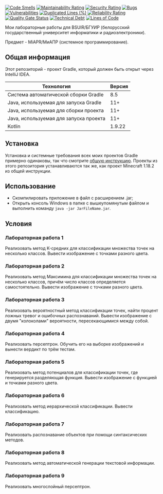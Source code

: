 [![Code Smells](https://sonarcloud.io/api/project_badges/measure?project=Hummel009_Decision-Making-Methods-and-Algorithms&metric=code_smells)](https://sonarcloud.io/summary/overall?id=Hummel009_Decision-Making-Methods-and-Algorithms)
[![Maintainability Rating](https://sonarcloud.io/api/project_badges/measure?project=Hummel009_Decision-Making-Methods-and-Algorithms&metric=sqale_rating)](https://sonarcloud.io/summary/overall?id=Hummel009_Decision-Making-Methods-and-Algorithms)
[![Security Rating](https://sonarcloud.io/api/project_badges/measure?project=Hummel009_Decision-Making-Methods-and-Algorithms&metric=security_rating)](https://sonarcloud.io/summary/overall?id=Hummel009_Decision-Making-Methods-and-Algorithms)
[![Bugs](https://sonarcloud.io/api/project_badges/measure?project=Hummel009_Decision-Making-Methods-and-Algorithms&metric=bugs)](https://sonarcloud.io/summary/overall?id=Hummel009_Decision-Making-Methods-and-Algorithms)
[![Vulnerabilities](https://sonarcloud.io/api/project_badges/measure?project=Hummel009_Decision-Making-Methods-and-Algorithms&metric=vulnerabilities)](https://sonarcloud.io/summary/overall?id=Hummel009_Decision-Making-Methods-and-Algorithms)
[![Duplicated Lines (%)](https://sonarcloud.io/api/project_badges/measure?project=Hummel009_Decision-Making-Methods-and-Algorithms&metric=duplicated_lines_density)](https://sonarcloud.io/summary/overall?id=Hummel009_Decision-Making-Methods-and-Algorithms)
[![Reliability Rating](https://sonarcloud.io/api/project_badges/measure?project=Hummel009_Decision-Making-Methods-and-Algorithms&metric=reliability_rating)](https://sonarcloud.io/summary/overall?id=Hummel009_Decision-Making-Methods-and-Algorithms)
[![Quality Gate Status](https://sonarcloud.io/api/project_badges/measure?project=Hummel009_Decision-Making-Methods-and-Algorithms&metric=alert_status)](https://sonarcloud.io/summary/overall?id=Hummel009_Decision-Making-Methods-and-Algorithms)
[![Technical Debt](https://sonarcloud.io/api/project_badges/measure?project=Hummel009_Decision-Making-Methods-and-Algorithms&metric=sqale_index)](https://sonarcloud.io/summary/overall?id=Hummel009_Decision-Making-Methods-and-Algorithms)
[![Lines of Code](https://sonarcloud.io/api/project_badges/measure?project=Hummel009_Decision-Making-Methods-and-Algorithms&metric=ncloc)](https://sonarcloud.io/summary/overall?id=Hummel009_Decision-Making-Methods-and-Algorithms)

Мои лабораторные работы для BSUIR/БГУИР (белорусский государственный университет информатики и радиоэлектроники).

Предмет - MiAPR/МиАПР (системное программирование).

## Общая информация

Этот репозиторий - проект Gradle, который должен быть открыт через IntelliJ IDEA.

| Технология                             | Версия |
|----------------------------------------|--------|
| Система автоматической сборки Gradle   | 8.5    |
| Java, используемая для запуска Gradle  | 11+    |
| Java, используемая для сборки проекта  | 11+    |
| Java, используемая для запуска проекта | 11+    |
| Kotlin                                 | 1.9.22 |

## Установка

Установка и системные требования всех моих проектов Gradle примерно одинаковы, так что смотрите [общую инструкцию](https://github.com/Hummel009/The-Rings-of-Power#readme). Проекты из этого репозитория устанавливаются так же, как проект Minecraft 1.18.2 из общей инструкции.

## Использование

* Скомпилировать приложение в файл с расширением .jar;
* Открыть консоль Windows в папке с вышеупомянутым файлом и выполнить команду `java -jar JarFileName.jar`.

## Условия

### Лабораторная работа 1

Реализовать метод K-средних для классификации множества точек на несколько классов. Вывести изображение с точками разного цвета.

### Лабораторная работа 2

Реализовать метод Максимина для классификации множества точек на несколько классов, причём число классов определяется самостоятельно. Вывести изображение с точками разного цвета.

### Лабораторная работа 3

Реализовать вероятностный метод классификации точек, найти процент ложных тревог и ошибочных распознаваний. Вывести изображение с двумя "колоколами" вероятности, пересекающимися между собой.

### Лабораторная работа 4

Реализовать персептрон. Обучить его на выборке изображений и вынести вердикт по трём тестам.

### Лабораторная работа 5

Реализовать метод потенциалов для классификации точек, где генерируется разделяющая функция. Вывести изображение с функцией и точками разного цвета.

### Лабораторная работа 6

Реализовать метод иерархической классификации. Вывести классификацию.

### Лабораторная работа 7

Реализовать распознавание объектов при помощи синтаксических методов.

### Лабораторная работа 8

Реализовать метод автоматической генерации текстовой информации.

### Лабораторная работа 9

Реализовать многослойный персептрон.
